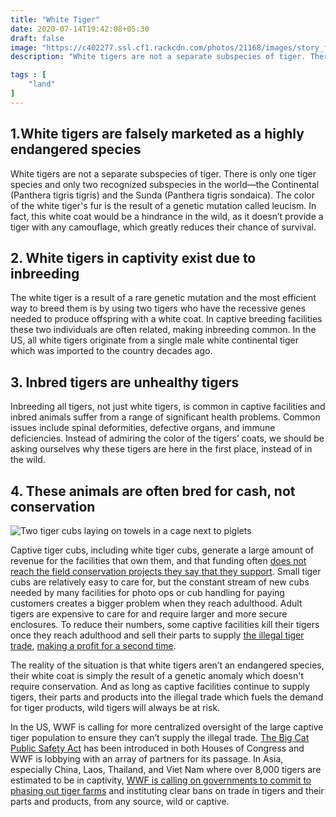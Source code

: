 ```yaml
---
title: "White Tiger"
date: 2020-07-14T19:42:08+05:30
draft: false
image: "https://c402277.ssl.cf1.rackcdn.com/photos/21168/images/story_full_width/Medium_WW1155961.jpg"
description: "White tigers are not a separate subspecies of tiger. There is only one tiger species and only two recognized subspecies in the world—the Continental (Panthera tigris tigris) and the Sunda (Panthera tigris sondaica)."

tags : [
    "land"
]
---
```


## 1.White tigers are falsely marketed as a highly endangered species

White tigers are not a separate subspecies of tiger. There is only one tiger species and only two recognized subspecies in the world—the Continental (Panthera tigris tigris) and the Sunda (Panthera tigris sondaica). The color of the white tiger's fur is the result of a genetic mutation called leucism. In fact, this white coat would be a hindrance in the wild, as it doesn’t provide a tiger with any camouflage, which greatly reduces their chance of survival.

## 2. White tigers in captivity exist due to inbreeding

The white tiger is a result of a rare genetic mutation and the most efficient way to breed them is by using two tigers who have the recessive genes needed to produce offspring with a white coat. In captive breeding facilities these two individuals are often related, making inbreeding common. In the US, all white tigers originate from a single male white continental tiger which was imported to the country decades ago.

## 3. Inbred tigers are unhealthy tigers

Inbreeding all tigers, not just white tigers, is common in captive facilities and inbred animals suffer from a range of significant health problems. Common issues include spinal deformities, defective organs, and immune deficiencies. Instead of admiring the color of the tigers’ coats, we should be asking ourselves why these tigers are here in the first place, instead of in the wild.

## 4. These animals are often bred for cash, not conservation

![Two tiger cubs laying on towels in a cage next to piglets ](https://c402277.ssl.cf1.rackcdn.com/photos/21171/images/magazine_small/Medium_WW1125406.jpg?1624388970)

Captive tiger cubs, including white tiger cubs, generate a large amount of revenue for the facilities that own them, and that funding often  [does not reach the field conservation projects they say that they support](https://www.aza.org/aza-news-releases/posts/joint-statement-on-tiger-farms-by-aza-and-conservation-ngos?locale=en). Small tiger cubs are relatively easy to care for, but the constant stream of new cubs needed by many facilities for photo ops or cub handling for paying customers creates a bigger problem when they reach adulthood. Adult tigers are expensive to care for and require larger and more secure enclosures. To reduce their numbers, some captive facilities kill their tigers once they reach adulthood and sell their parts to supply  [the illegal tiger trade](https://www.worldwildlife.org/stories/how-the-us-and-europe-help-fuel-the-illegal-tiger-trade),  [making a profit for a second time](https://www.aza.org/aza-news-releases/posts/joint-statement-on-tiger-farms-by-aza-and-conservation-ngos?locale=en).

The reality of the situation is that white tigers aren’t an endangered species, their white coat is simply the result of a genetic anomaly which doesn't require conservation. And as long as captive facilities continue to supply tigers, their parts and products into the illegal trade which fuels the demand for tiger products, wild tigers will always be at risk.

In the US, WWF is calling for more centralized oversight of the large captive tiger population to ensure they can’t supply the illegal trade.  [The Big Cat Public Safety Act](https://www.worldwildlife.org/press-releases/wwf-statement-on-u-s-senate-introduction-of-big-cat-public-safety-act)  has been introduced in both Houses of Congress and WWF is lobbying with an array of partners for its passage. In Asia, especially China, Laos, Thailand, and Viet Nam where over 8,000 tigers are estimated to be in captivity,  [WWF is calling on governments to commit to phasing out tiger farms](https://tigers.panda.org/news_and_stories/stories/what_i_saw_at_a_chinese_tiger_farm_/)  and instituting clear bans on trade in tigers and their parts and products, from any source, wild or captive.